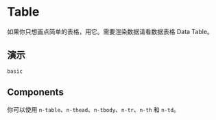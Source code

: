 # Table
<!--single-column-->
如果你只想画点简单的表格，用它。需要渲染数据请看<n-a to="n-data-table">数据表格 Data Table</n-a>。

## 演示
```demo
basic
```

## Components
你可以使用 `n-table`、`n-thead`、`n-tbody`、`n-tr`、`n-th` 和 `n-td`。
